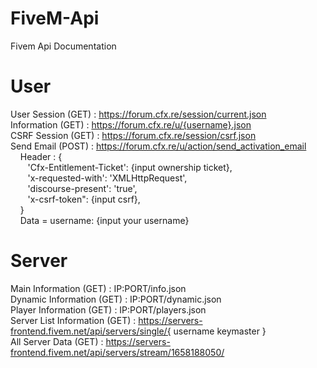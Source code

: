 # FiveM-Api
Fivem Api Documentation

# User
User Session (GET)  : https://forum.cfx.re/session/current.json </br>
Information (GET)   : https://forum.cfx.re/u/{username}.json </br>
CSRF Session (GET)  : https://forum.cfx.re/session/csrf.json </br>
Send Email (POST)   : https://forum.cfx.re/u/action/send_activation_email </br>
&nbsp;&nbsp;&nbsp;&nbsp;Header : {</br>
&nbsp;&nbsp;&nbsp;&nbsp;&nbsp;&nbsp;&nbsp;'Cfx-Entitlement-Ticket': {input ownership ticket},</br>
&nbsp;&nbsp;&nbsp;&nbsp;&nbsp;&nbsp;&nbsp;'x-requested-with': 'XMLHttpRequest',</br>
&nbsp;&nbsp;&nbsp;&nbsp;&nbsp;&nbsp;&nbsp;'discourse-present': 'true',</br>
&nbsp;&nbsp;&nbsp;&nbsp;&nbsp;&nbsp;&nbsp;'x-csrf-token": {input csrf},</br>
&nbsp;&nbsp;&nbsp;&nbsp;}</br>
&nbsp;&nbsp;&nbsp;&nbsp;Data = username: {input your username}</br>

# Server
Main Information (GET) : IP:PORT/info.json </br>
Dynamic Information (GET) : IP:PORT/dynamic.json </br>
Player Information (GET) : IP:PORT/players.json </br>
Server List Information (GET) : https://servers-frontend.fivem.net/api/servers/single/{ username keymaster } </br>
All Server Data (GET) : https://servers-frontend.fivem.net/api/servers/stream/1658188050/
